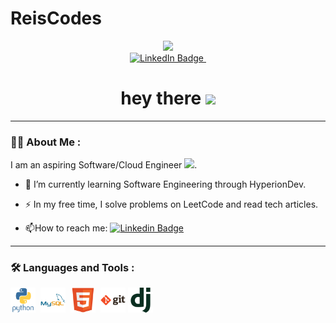 # ReisCodes

<div id="header" align="center">
  <img src="https://media.giphy.com/media/3kPDmoWdBpQPNhCnUG/giphy.gif" width="100"/>
</div>  
  <div id="badges" align="center">
  <a href="www.linkedin.com/in/reis-pinnock-a6800321b">
    <img src="https://img.shields.io/badge/LinkedIn-blue?style=for-the-badge&logo=linkedin&logoColor=white" alt="LinkedIn Badge"/>
   <img src="https://komarev.com/ghpvc/?username=ReisCodes&style=flat-square&color=blue" alt=""/>
  <a/>
  <h1>
  hey there
  <img src="https://media.giphy.com/media/hvRJCLFzcasrR4ia7z/giphy.gif" width="30px"/>
</h1>
</div>
  
---

### :man_technologist: About Me :

I am an aspiring Software/Cloud Engineer <img src="https://media.giphy.com/media/WUlplcMpOCEmTGBtBW/giphy.gif" width="30">.
  
- :telescope: I’m currently learning Software Engineering through HyperionDev.

- :zap: In my free time, I solve problems on LeetCode and read tech articles.

- :mailbox:How to reach me: [![Linkedin Badge](https://img.shields.io/badge/-kakbar-blue?style=flat&logo=Linkedin&logoColor=white)](www.linkedin.com/in/reis-pinnock-a6800321b)
  
---

### :hammer_and_wrench: Languages and Tools :
  
  <div>
    <img src="https://github.com/devicons/devicon/blob/master/icons/python/python-original-wordmark.svg" title="Python"  alt="Python" width="40" height="40"/>&nbsp;
    <img src="https://github.com/devicons/devicon/blob/master/icons/mysql/mysql-original-wordmark.svg" title="MySQL"  alt="MySQL" width="40" height="40"/>&nbsp;
    <img src="https://github.com/devicons/devicon/blob/master/icons/html5/html5-original.svg" title="HTML5" alt="HTML" width="40" height="40"/>&nbsp;
    <img src="https://github.com/devicons/devicon/blob/master/icons/git/git-original-wordmark.svg" title="Git" alt="Git" width="40" height="40"/>
    <img src="https://github.com/devicons/devicon/blob/master/icons/django/django-plain.svg" title="Django" alt="Django" width="40" height="40"/>
  </div>

